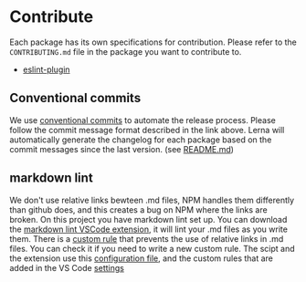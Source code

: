 # Contribute

Each package has its own specifications for contribution. Please refer to the `CONTRIBUTING.md` file in the package you want to contribute to.

- [eslint-plugin](https://github.com/bamlab/react-native-project-config/blob/main/packages/eslint-plugin/CONTRIBUTING.md)

## Conventional commits

We use [conventional commits](https://www.conventionalcommits.org/en/v1.0.0/) to automate the release process. Please follow the commit message format described in the link above. Lerna will automatically generate the changelog for each package based on the commit messages since the last version. (see [README.md](https://github.com/bamlab/react-native-project-config/blob/main/README.md#publishing-a-new-version-of-a-package))

## markdown lint

We don't use relative links bewteen .md files, NPM handles them differently than github does, and this creates a bug on NPM where the links are broken. On this project you have markdown lint set up. You can download the [markdown lint VSCode extension](https://marketplace.visualstudio.com/items?itemName=DavidAnson.vscode-markdownlint), it will lint your .md files as you write them. There is a [custom rule](https://github.com/bamlab/react-native-project-config/blob/main/markdown-lint-custom-rules/no-relative-links.js) that prevents the use of relative links in .md files. You can check it if you need to write a new custom rule. The scipt and the extension use this [configuration file](https://github.com/bamlab/react-native-project-config/blob/main/.vscode/settings.json), and the custom rules that are added in the VS Code [settings](https://github.com/bamlab/react-native-project-config/blob/main/.markdownlint.json)

